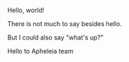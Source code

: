 Hello, world!

There is not much to say besides hello.

But I could also say "what's up?"

Hello to Apheleia team
